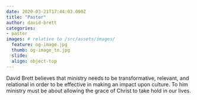 ```yaml
---
date: 2020-03-21T17:44:03.000Z
title: "Pastor"
author: david-brett
categories:
- pastor
images: # relative to /src/assets/images/
  feature: og-image.jpg
  thumb: og-image_tn.jpg
  slide:
  align: object-top
---
```

David Brett believes that ministry needs to be transformative, relevant, and relational in order to be effective in making an impact upon culture. To him ministry must be about allowing the grace of Christ to take hold in our lives.